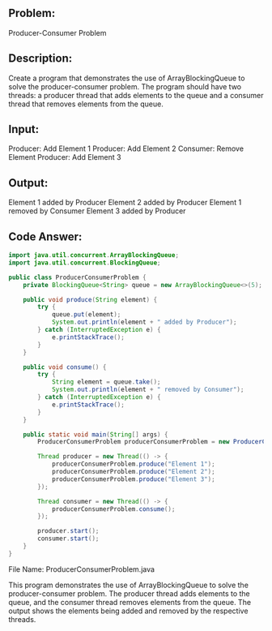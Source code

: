 ## Problem: 
Producer-Consumer Problem

## Description: 
Create a program that demonstrates the use of ArrayBlockingQueue to solve the producer-consumer problem. The program should have two threads: a producer thread that adds elements to the queue and a consumer thread that removes elements from the queue.

## Input:
Producer: Add Element 1
Producer: Add Element 2
Consumer: Remove Element
Producer: Add Element 3

## Output:
Element 1 added by Producer
Element 2 added by Producer
Element 1 removed by Consumer
Element 3 added by Producer
## Code Answer:
```Java
import java.util.concurrent.ArrayBlockingQueue;
import java.util.concurrent.BlockingQueue;

public class ProducerConsumerProblem {
    private BlockingQueue<String> queue = new ArrayBlockingQueue<>(5);

    public void produce(String element) {
        try {
            queue.put(element);
            System.out.println(element + " added by Producer");
        } catch (InterruptedException e) {
            e.printStackTrace();
        }
    }

    public void consume() {
        try {
            String element = queue.take();
            System.out.println(element + " removed by Consumer");
        } catch (InterruptedException e) {
            e.printStackTrace();
        }
    }

    public static void main(String[] args) {
        ProducerConsumerProblem producerConsumerProblem = new ProducerConsumerProblem();

        Thread producer = new Thread(() -> {
            producerConsumerProblem.produce("Element 1");
            producerConsumerProblem.produce("Element 2");
            producerConsumerProblem.produce("Element 3");
        });

        Thread consumer = new Thread(() -> {
            producerConsumerProblem.consume();
        });

        producer.start();
        consumer.start();
    }
}
```
File Name: ProducerConsumerProblem.java

This program demonstrates the use of ArrayBlockingQueue to solve the producer-consumer problem. The producer thread adds elements to the queue, and the consumer thread removes elements from the queue. The output shows the elements being added and removed by the respective threads.